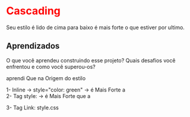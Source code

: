 # Cascading

Seu estilo é lido de cima para baixo é mais forte o que estiver por ultimo.

## Aprendizados

O que você aprendeu construindo esse projeto? Quais desafios você enfrentou e como você superou-os?

aprendi Que na Origem do estilo

 1- Inline -> style="color: green" -> é Mais Forte a   
 2- Tag style: <style> h1 {
    color: red;
} </style> -> é Mais Forte que a 

 3- Tag Link: style.css
